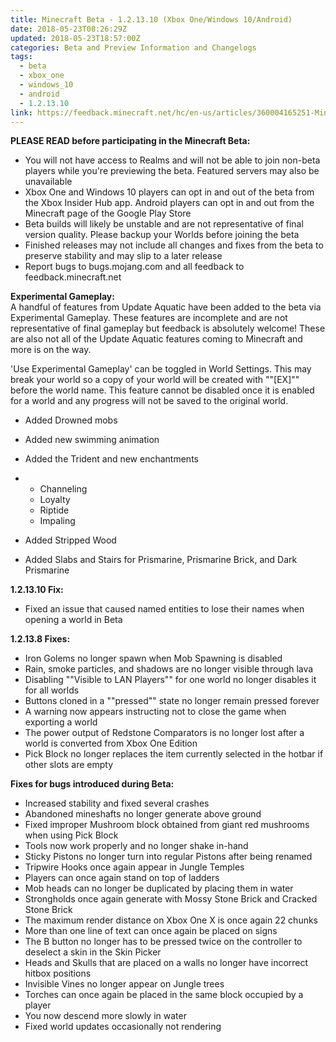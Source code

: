 ```yaml
---
title: Minecraft Beta - 1.2.13.10 (Xbox One/Windows 10/Android)
date: 2018-05-23T08:26:29Z
updated: 2018-05-23T18:57:00Z
categories: Beta and Preview Information and Changelogs
tags:
  - beta
  - xbox_one
  - windows_10
  - android
  - 1.2.13.10
link: https://feedback.minecraft.net/hc/en-us/articles/360004165251-Minecraft-Beta-1-2-13-10-Xbox-One-Windows-10-Android-
---
```


**PLEASE READ before participating in the Minecraft Beta:**

- You will not have access to Realms and will not be able to join non-beta players while you're previewing the beta. Featured servers may also be unavailable
- Xbox One and Windows 10 players can opt in and out of the beta from the Xbox Insider Hub app. Android players can opt in and out from the Minecraft page of the Google Play Store
- Beta builds will likely be unstable and are not representative of final version quality. Please backup your Worlds before joining the beta
- Finished releases may not include all changes and fixes from the beta to preserve stability and may slip to a later release
- Report bugs to bugs.mojang.com and all feedback to feedback.minecraft.net

  
**Experimental Gameplay:**  
A handful of features from Update Aquatic have been added to the beta via Experimental Gameplay. These features are incomplete and are not representative of final gameplay but feedback is absolutely welcome! These are also not all of the Update Aquatic features coming to Minecraft and more is on the way.  
  
'Use Experimental Gameplay' can be toggled in World Settings. This may break your world so a copy of your world will be created with ""\[EX\]"" before the world name. This feature cannot be disabled once it is enabled for a world and any progress will not be saved to the original world.

- Added Drowned mobs

- Added new swimming animation

- Added the Trident and new enchantments

- - Channeling
  - Loyalty
  - Riptide
  - Impaling

- Added Stripped Wood

- Added Slabs and Stairs for Prismarine, Prismarine Brick, and Dark Prismarine

  
**1.2.13.10 Fix:**

- Fixed an issue that caused named entities to lose their names when opening a world in Beta

  
**1.2.13.8 Fixes:**

- Iron Golems no longer spawn when Mob Spawning is disabled
- Rain, smoke particles, and shadows are no longer visible through lava
- Disabling ""Visible to LAN Players"" for one world no longer disables it for all worlds
- Buttons cloned in a ""pressed"" state no longer remain pressed forever
- A warning now appears instructing not to close the game when exporting a world
- The power output of Redstone Comparators is no longer lost after a world is converted from Xbox One Edition
- Pick Block no longer replaces the item currently selected in the hotbar if other slots are empty

  
**Fixes for bugs introduced during Beta:**

- Increased stability and fixed several crashes
- Abandoned mineshafts no longer generate above ground
- Fixed improper Mushroom block obtained from giant red mushrooms when using Pick Block
- Tools now work properly and no longer shake in-hand
- Sticky Pistons no longer turn into regular Pistons after being renamed
- Tripwire Hooks once again appear in Jungle Temples
- Players can once again stand on top of ladders
- Mob heads can no longer be duplicated by placing them in water
- Strongholds once again generate with Mossy Stone Brick and Cracked Stone Brick
- The maximum render distance on Xbox One X is once again 22 chunks
- More than one line of text can once again be placed on signs
- The B button no longer has to be pressed twice on the controller to deselect a skin in the Skin Picker
- Heads and Skulls that are placed on a walls no longer have incorrect hitbox positions
- Invisible Vines no longer appear on Jungle trees
- Torches can once again be placed in the same block occupied by a player
- You now descend more slowly in water
- Fixed world updates occasionally not rendering

<div>

 

</div>
